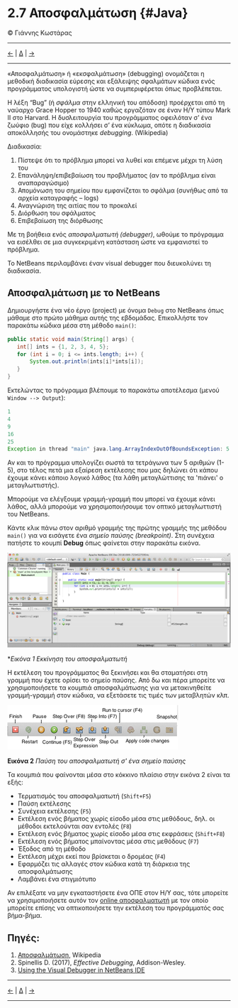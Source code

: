 # 2.7 Αποσφαλμάτωση {#Java} 
© Γιάννης Κωστάρας

---

[<-](../2.6-JavaDoc/README.md) | [Δ](../../README.md) | [->](../2.8-BestPractices/README.md)

---

«Αποσφαλμάτωση» ή «εκσφαλμάτωση» (debugging) ονομάζεται η μεθοδική διαδικασία εύρεσης και εξάλειψης σφαλμάτων κώδικα ενός προγράμματος υπολογιστή ώστε να συμπεριφέρεται όπως προβλέπεται.

Η λέξη “Bug” (ή _σφάλμα_ στην ελληνική του απόδοση) προέρχεται από τη ναύαρχο Grace Hopper το 1940 καθώς εργαζόταν σε έναν Η/Υ τύπου Mark II στο Harvard. Η δυσλειτουργία του προγράμματος οφειλόταν σ’ ένα ζωύφιο (bug) που είχε κολλήσει σ’ ένα κύκλωμα, οπότε η διαδικασία αποκόλλησής του ονομάστηκε _debugging_. (Wikipedia)

Διαδικασία:

1. Πίστεψε ότι το πρόβλημα μπορεί να λυθεί και επέμενε μέχρι τη λύση του
1. Επανάληψη/επιβεβαίωση του προβλήματος (αν το πρόβλημα είναι αναπαραγώσιμο)
1. Απομόνωση του σημείου που εμφανίζεται το σφάλμα (συνήθως από τα αρχεία καταγραφής – logs)
1. Αναγνώριση της αιτίας που το προκαλεί
1. Διόρθωση του σφάλματος
1. Επιβεβαίωση της διόρθωσης

Με τη βοήθεια ενός _αποσφαλματωτή (debugger)_, ωθούμε το πρόγραμμα να εισέλθει σε μια συγκεκριμένη κατάσταση ώστε να εμφανιστεί το πρόβλημα.

Το NetBeans περιλαμβάνει έναν visual debugger που διευκολύνει τη διαδικασία.

## Αποσφαλμάτωση με το NetBeans
Δημιουργήστε ένα νέο έργο (project) με όνομα ```Debug``` στο NetBeans όπως μάθαμε στο πρώτο μάθημα αυτής της εβδομάδας. 
Επικολλήστε τον παρακάτω κώδικα μέσα στη μέθοδο ```main()```:

```java
public static void main(String[] args) {
   int[] ints = {1, 2, 3, 4, 5};
   for (int i = 0; i <= ints.length; i++) {
       System.out.println(ints[i]*ints[i]);
   }
}
```

Εκτελώντας το πρόγραμμα βλέπουμε το παρακάτω αποτέλεσμα (μενού ```Window --> Output```):
```java
1
4
9
16
25
Exception in thread "main" java.lang.ArrayIndexOutOfBoundsException: 5
```
Αν και το πρόγραμμα υπολογίζει σωστά τα τετράγωνα των 5 αριθμών (1-5), στο τέλος πετά μια εξαίρεση εκτέλεσης που μας δηλώνει ότι κάπου έχουμε κάνει κάποιο λογικό λάθος (τα λάθη μεταγλώττισης τα 'πιάνει' ο μεταγλωττιστής).

Μπορούμε να ελέγξουμε γραμμή-γραμμή που μπορεί να έχουμε κάνει λάθος, αλλά μπορούμε να χρησιμοποιήσουμε τον οπτικό μεταγλωττιστή του NetBeans.

Κάντε κλικ πάνω στον αριθμό γραμμής της πρώτης γραμμής της μεθόδου ```main()``` για να εισάγετε ένα _σημείο παύσης (breakpoint)_. Στη συνέχεια πατήστε το κουμπί **Debug** όπως φαίνεται στην παρακάτω εικόνα.

![](assets/Fig1.png)

**Εικόνα 1* _Εκκίνηση του αποσφαλματωτή_

Η εκτέλεση του προγράμματος θα ξεκινήσει και θα σταματήσει στη γραμμή που έχετε ορίσει το σημείο παύσης. Από δω και πέρα μπορείτε να χρησιμοποιήσετε τα κουμπιά αποσφαλμάτωσης για να μετακινηθείτε γραμμή-γραμμή στον κώδικα, να εξετάσετε τις τιμές των μεταβλητών κλπ. 

![](assets/Fig2.png)

**Εικόνα 2** _Παύση του αποσφαλματωτή σ' ένα σημείο παύσης_

Τα κουμπιά που φαίνονται μέσα στο κόκκινο πλαίσιο στην εικόνα 2 είναι τα εξής:

* Τερματισμός του αποσφαλματωτή (```Shift+F5```)
* Παύση εκτέλεσης
* Συνέχεια εκτέλεσης (```F5```)
* Εκτέλεση ενός βήματος χωρίς είσοδο μέσα στις μεθόδους, δηλ. οι μέθοδοι εκτελούνται σαν εντολές (```F8```)
* Εκτέλεση ενός βήματος χωρίς είσοδο μέσα στις εκφράσεις (```Shift+F8```)
* Εκτέλεση ενός βήματος μπαίνοντας μέσα στις μεθόδους (```F7```)
* Έξοδος από τη μέθοδο
* Εκτέλεση μέχρι εκεί που βρίσκεται ο δρομέας (```F4```)
* Εφαρμόζει τις αλλαγές στον κώδικα κατά τη διάρκεια της αποσφαλμάτωσης 
* Λαμβάνει ένα στιγμιότυπο  

Αν επιλέξατε να μην εγκαταστήσετε ένα ΟΠΕ στον Η/Υ σας, τότε μπορείτε να χρησιμοποιήσετε αυτόν τον [online αποσφαλματωτή](http://www.pythontutor.com/visualize.html#mode=edit) με τον οποίο μπορείτε επίσης να οπτικοποιήσετε την εκτέλεση του προγράμματός σας βήμα-βήμα.

## Πηγές:
1. [Αποσφαλμάτωση](https://el.wikipedia.org/wiki/%CE%91%CF%80%CE%BF%CF%83%CF%86%CE%B1%CE%BB%CE%BC%CE%AC%CF%84%CF%89%CF%83%CE%B7), Wikipedia
1. Spinellis D. (2017), _Effective Debugging_, Addison-Wesley.
1. [Using the Visual Debugger in NetBeans IDE](https://netbeans.org/kb/docs/java/debug-visual.html)

---

[<-](../2.6-JavaDoc/README.md) | [Δ](../../README.md) | [->](../2.8-BestPractices/README.md)

---